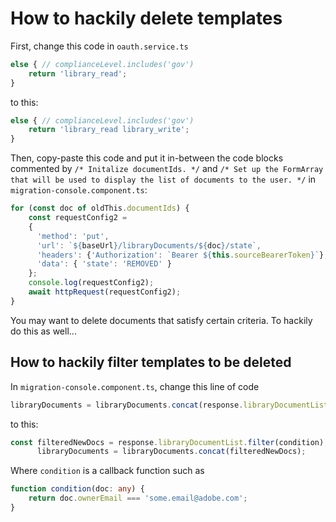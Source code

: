 # How to hackily delete templates

First, change this code in `oauth.service.ts`

```typescript
else { // complianceLevel.includes('gov')
	return 'library_read';
}
```

to this:

```typescript
else { // complianceLevel.includes('gov')
	return 'library_read library_write';
}
```

Then, copy-paste this code and put it in-between the code blocks commented by `/* Initalize documentIds. */` and `/* Set up the FormArray that will be used to display the list of documents to the user. */` in `migration-console.component.ts`:

```typescript
for (const doc of oldThis.documentIds) {
    const requestConfig2 =
    {
      'method': 'put',
      'url': `${baseUrl}/libraryDocuments/${doc}/state`,
      'headers': {'Authorization': `Bearer ${this.sourceBearerToken}`},
      'data': { 'state': 'REMOVED' }
    };
    console.log(requestConfig2);
    await httpRequest(requestConfig2);
}
```

You may want to delete documents that satisfy certain criteria. To hackily do this as well...

## How to hackily filter templates to be deleted

In `migration-console.component.ts`, change this line of code

```typescript
libraryDocuments = libraryDocuments.concat(response.libraryDocumentList);
```

to this:

```typescript
const filteredNewDocs = response.libraryDocumentList.filter(condition);
      libraryDocuments = libraryDocuments.concat(filteredNewDocs);
```

Where `condition` is a callback function such as

```typescript
function condition(doc: any) {
	return doc.ownerEmail === 'some.email@adobe.com';
}
```

